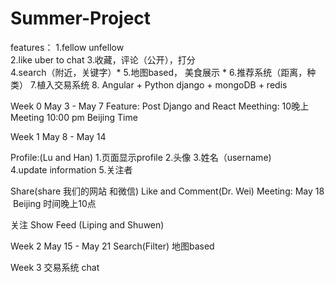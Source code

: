 # Summer-Project 
features：
1.fellow unfellow  
2.like uber to chat 
3.收藏，评论（公开），打分  
4.search（附近，关键字）*
5.地图based， 美食展示 *
6.推荐系统（距离，种类）
7.植入交易系统 
8.
Angular + Python django + mongoDB + redis 


Week 0 May 3 - May 7 
Feature: Post Django and React
Meething: 
10晚上 Meeting 10:00 pm Beijing Time

Week 1 May 8 - May 14 

Profile:(Lu and Han)
1.页面显示profile 
2.头像 
3.姓名（username)  
4.update information 
5.关注者

Share(share 我们的网站 和微信) Like and Comment(Dr. Wei)
Meeting:
May 18  Beijing 时间晚上10点

关注 Show Feed (Liping and Shuwen)

Week 2 May 15 - May 21
Search(Filter)
地图based

Week 3
交易系统
chat